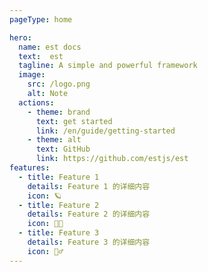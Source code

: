 ```yaml
---
pageType: home

hero:
  name: est docs
  text:  est
  tagline: A simple and powerful framework
  image:
    src: /logo.png
    alt: Note
  actions:
    - theme: brand
      text: get started
      link: /en/guide/getting-started
    - theme: alt
      text: GitHub
      link: https://github.com/estjs/est
features:
  - title: Feature 1
    details: Feature 1 的详细内容
    icon: 🪐
  - title: Feature 2
    details: Feature 2 的详细内容
    icon: 🧑🏻
  - title: Feature 3
    details: Feature 3 的详细内容
    icon: 🏃‍♂️
---
```

